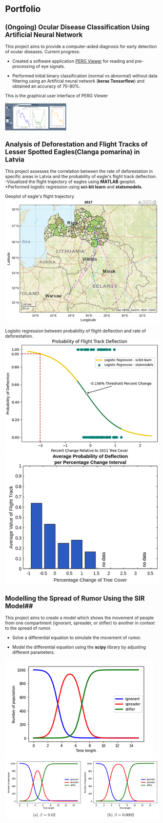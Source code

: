 # Portfolio

## (Ongoing) Ocular Disease Classification Using Artificial Neural Network
This project aims to provide a computer-aided diagnosis for early detection of ocular diseases.
Current progress:
- Created a software application [PERG Viewer](https://github.com/arrecto/PERGViewer) for reading and pre-processing of eye signals.
* Performed initial binary classification (normal vs abnormal) without data filtering using an Artificial neural network (**keras Tensorflow**) and obtained an accuracy of 70-80%.

This is the graphical user interface of PERG Viewer
<!--[GUI of PERG Viewer](https://github.com/arrecto/Portfolio/blob/main/images/PERG_Viewer_interface.png)-->
<img src="https://github.com/arrecto/Portfolio/blob/main/images/PERG_Viewer_interface.png" width="200" />
  
## Analysis of Deforestation and Flight Tracks of Lesser Spotted Eagles(Clanga pomarina) in Latvia
This project assesses the correlation between the rate of deforestation in specific areas in Latvia and the probability of eagle's flight track deflection.
-Visualized the flight trajectory of eagles using **MATLAB** geoplot.
*Performed logistic regression using **sci-kit learn** and **statsmodels**.

Geoplot of eagle's flight trajectory
![](https://github.com/arrecto/Portfolio/blob/main/images/eagle_geoplot.png) 

Logistic regression between probability of flight deflection and rate of deforestation.
![](https://github.com/arrecto/Portfolio/blob/main/images/eagle_logreg.png)
![](https://github.com/arrecto/Portfolio/blob/main/images/eagle_resultprob.png)

## Modelling the Spread of Rumor Using the SIR Model##
This project aims to create a model which shows the movement of people from one compartment (ignorant, spreader, or stifler) to another in context to the spread of rumor.
- Solve a differential equation to simulate the movement of rumor.
* Model the differential equation using the **scipy** library by adjusting different parameters.
  
![](https://github.com/arrecto/Portfolio/blob/main/images/sir_unadjusted.png)
![](https://github.com/arrecto/Portfolio/blob/main/images/sir_adjusted.png)



